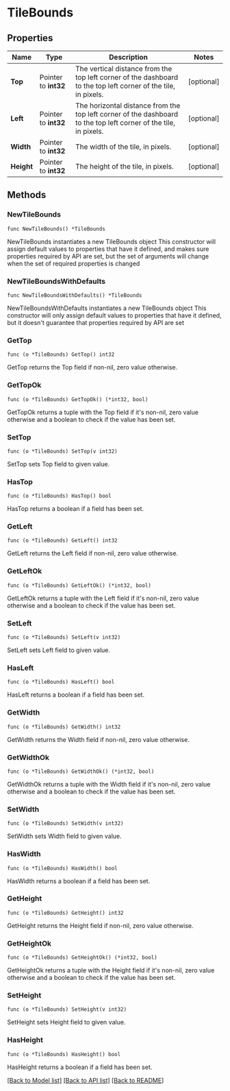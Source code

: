# TileBounds

## Properties

Name | Type | Description | Notes
------------ | ------------- | ------------- | -------------
**Top** | Pointer to **int32** | The vertical distance from the top left corner of the dashboard to the top left corner of the tile, in pixels. | [optional] 
**Left** | Pointer to **int32** | The horizontal distance from the top left corner of the dashboard to the top left corner of the tile, in pixels. | [optional] 
**Width** | Pointer to **int32** | The width of the tile, in pixels. | [optional] 
**Height** | Pointer to **int32** | The height of the tile, in pixels. | [optional] 

## Methods

### NewTileBounds

`func NewTileBounds() *TileBounds`

NewTileBounds instantiates a new TileBounds object
This constructor will assign default values to properties that have it defined,
and makes sure properties required by API are set, but the set of arguments
will change when the set of required properties is changed

### NewTileBoundsWithDefaults

`func NewTileBoundsWithDefaults() *TileBounds`

NewTileBoundsWithDefaults instantiates a new TileBounds object
This constructor will only assign default values to properties that have it defined,
but it doesn't guarantee that properties required by API are set

### GetTop

`func (o *TileBounds) GetTop() int32`

GetTop returns the Top field if non-nil, zero value otherwise.

### GetTopOk

`func (o *TileBounds) GetTopOk() (*int32, bool)`

GetTopOk returns a tuple with the Top field if it's non-nil, zero value otherwise
and a boolean to check if the value has been set.

### SetTop

`func (o *TileBounds) SetTop(v int32)`

SetTop sets Top field to given value.

### HasTop

`func (o *TileBounds) HasTop() bool`

HasTop returns a boolean if a field has been set.

### GetLeft

`func (o *TileBounds) GetLeft() int32`

GetLeft returns the Left field if non-nil, zero value otherwise.

### GetLeftOk

`func (o *TileBounds) GetLeftOk() (*int32, bool)`

GetLeftOk returns a tuple with the Left field if it's non-nil, zero value otherwise
and a boolean to check if the value has been set.

### SetLeft

`func (o *TileBounds) SetLeft(v int32)`

SetLeft sets Left field to given value.

### HasLeft

`func (o *TileBounds) HasLeft() bool`

HasLeft returns a boolean if a field has been set.

### GetWidth

`func (o *TileBounds) GetWidth() int32`

GetWidth returns the Width field if non-nil, zero value otherwise.

### GetWidthOk

`func (o *TileBounds) GetWidthOk() (*int32, bool)`

GetWidthOk returns a tuple with the Width field if it's non-nil, zero value otherwise
and a boolean to check if the value has been set.

### SetWidth

`func (o *TileBounds) SetWidth(v int32)`

SetWidth sets Width field to given value.

### HasWidth

`func (o *TileBounds) HasWidth() bool`

HasWidth returns a boolean if a field has been set.

### GetHeight

`func (o *TileBounds) GetHeight() int32`

GetHeight returns the Height field if non-nil, zero value otherwise.

### GetHeightOk

`func (o *TileBounds) GetHeightOk() (*int32, bool)`

GetHeightOk returns a tuple with the Height field if it's non-nil, zero value otherwise
and a boolean to check if the value has been set.

### SetHeight

`func (o *TileBounds) SetHeight(v int32)`

SetHeight sets Height field to given value.

### HasHeight

`func (o *TileBounds) HasHeight() bool`

HasHeight returns a boolean if a field has been set.


[[Back to Model list]](../README.md#documentation-for-models) [[Back to API list]](../README.md#documentation-for-api-endpoints) [[Back to README]](../README.md)


